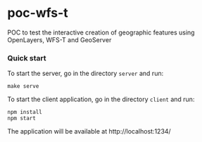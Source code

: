 # poc-wfs-t
POC to test the interactive creation of geographic features using OpenLayers, WFS-T and GeoServer

### Quick start
To start the server, go in the directory `server` and run:

```
make serve
```

To start the client application, go in the directory `client` and run:

```
npm install
npm start
```

The application will be available at http://localhost:1234/
